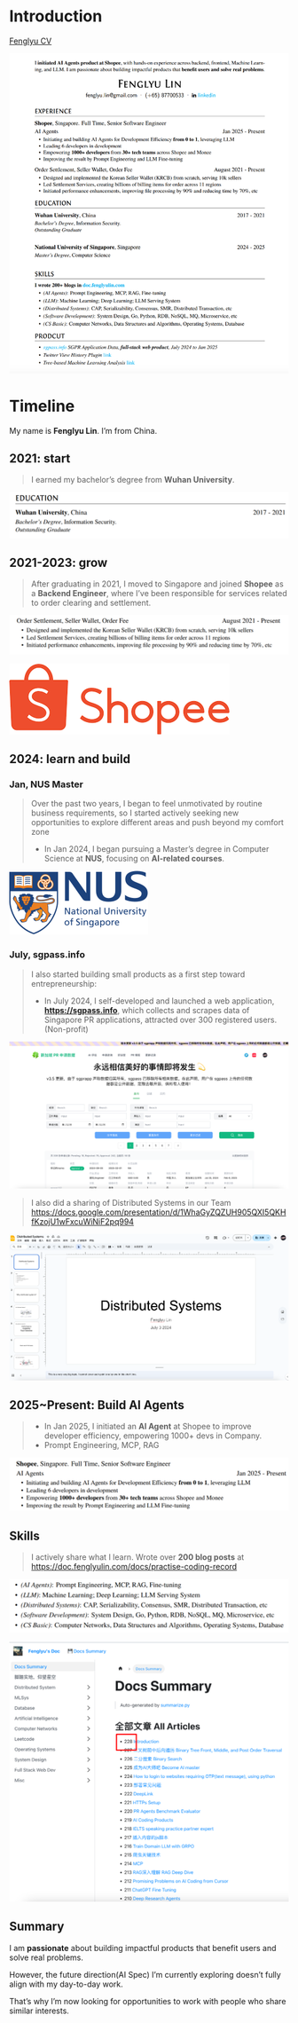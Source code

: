 # Introduction

[Fenglyu CV](https://doc.fenglyulin.com/pdf/fenglyu_cv_20250627.pdf)

![image-20250708231819127](20250708-main.assets/image-20250708231819127.png)

# Timeline

My name is **Fenglyu Lin**. I’m from China. 



## 2021: start

>   I earned my bachelor’s degree from **Wuhan University**.

![image-20250708232641250](20250708-main.assets/image-20250708232641250.png)



## 2021-2023: grow

>   After graduating in 2021, I moved to Singapore and joined **Shopee** as a **Backend Engineer**, where I’ve been responsible for services related to order clearing and settlement.

![image-20250708232615420](20250708-main.assets/image-20250708232615420.png)

![image-20250708235232000](20250708-main.assets/image-20250708235232000.png)



## 2024: learn and build

### Jan, NUS Master

>   Over the past two years, I began to feel unmotivated by routine business requirements, so I started actively seeking new opportunities to explore different areas and push beyond my comfort zone
>
>   -   In Jan 2024, I began pursuing a Master’s degree in Computer Science at **NUS**, focusing on **AI-related courses**.

![image-20250708235114074](20250708-main.assets/image-20250708235114074.png)

### July, sgpass.info

>    I also started building small products as a first step toward entrepreneurship:
>
>   -   In July 2024, I self-developed and launched a web application, **https://sgpass.info**, which collects and scrapes data of Singapore PR applications, attracted over 300 registered users. (Non-profit)

![image-20250708235249819](20250708-main.assets/image-20250708235249819.png)

>   I also did a sharing of Distributed Systems in our Team https://docs.google.com/presentation/d/1WhaGyZQZUH905QXI5QKHfKzojU1wFxcuWiNiF2pq994

![image-20250708235204778](20250708-main.assets/image-20250708235204778.png)



## 2025~Present: Build AI Agents

>   -   In Jan 2025, I initiated an **AI Agent** at Shopee to improve developer efficiency, empowering 1000+ devs in Company.
>   -   Prompt Engineering, MCP, RAG

![image-20250708232826731](20250708-main.assets/image-20250708232826731.png)

## Skills

>   I actively share what I learn. Wrote over **200 blog posts** at https://doc.fenglyulin.com/docs/practise-coding-record

![image-20250708235622090](20250708-main.assets/image-20250708235622090.png)

![image-20250708235712111](20250708-main.assets/image-20250708235712111.png)

## Summary

I am **passionate** about building impactful products that benefit users and solve real problems.

However, the future direction(AI Spec) I’m currently exploring doesn’t fully align with my day-to-day work. 

That’s why I’m now looking for opportunities to work with people who share similar interests.